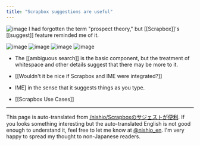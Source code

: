 ```yaml
---
title: "Scrapbox suggestions are useful"
---
```


![image](https://gyazo.com/cf1150a9f1af05256f7e945d3e79978b/thumb/1000)
I had forgotten the term "prospect theory," but [[Scrapbox]]'s [[suggest]] feature reminded me of it.


![image](https://gyazo.com/4fa90999b2944a5a55704a9df8ee8d53/thumb/1000)
![image](https://gyazo.com/02ca804cc59e37a26cdf05f83df2f150/thumb/1000)
![image](https://gyazo.com/134e849242cf8c63a7a93749d5a8f603/thumb/1000)
![image](https://gyazo.com/da6cf8426d0d0b890a6423386234480d/thumb/1000)
- The [[ambiguous search]] is the basic component, but the treatment of whitespace and other details suggest that there may be more to it.

- [[Wouldn't it be nice if Scrapbox and IME were integrated?]]
- IME] in the sense that it suggests things as you type.

- [[Scrapbox Use Cases]]

---
This page is auto-translated from [/nishio/Scrapboxのサジェストが便利](https://scrapbox.io/nishio/Scrapboxのサジェストが便利). If you looks something interesting but the auto-translated English is not good enough to understand it, feel free to let me know at [@nishio_en](https://twitter.com/nishio_en). I'm very happy to spread my thought to non-Japanese readers.